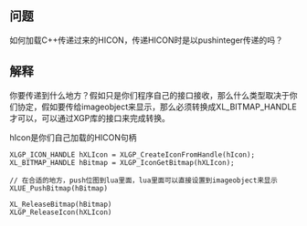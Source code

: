 ## 问题
如何加载C++传递过来的HICON，传递HICON时是以pushinteger传递的吗？

## 解释
你要传递到什么地方？假如只是你们程序自己的接口接收，那么什么类型取决于你们协定，假如要传给imageobject来显示，那么必须转换成XL_BITMAP_HANDLE才可以，可以通过XGP库的接口来完成转换。

hIcon是你们自己加载的HICON句柄
```
XLGP_ICON_HANDLE hXLIcon = XLGP_CreateIconFromHandle(hIcon);
XL_BITMAP_HANDLE hBitmap = XLGP_IconGetBitmap(hXLIcon);

// 在合适的地方，push位图到lua里面，lua里面可以直接设置到imageobject来显示
XLUE_PushBitmap(hBitmap)

XL_ReleaseBitmap(hBitmap)
XLGP_ReleaseIcon(hXLIcon)
```